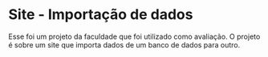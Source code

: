 # Site - Importação de dados
 Esse foi um projeto da faculdade que foi utilizado como avaliação. O projeto é sobre um site que importa dados de um banco de dados para outro.
